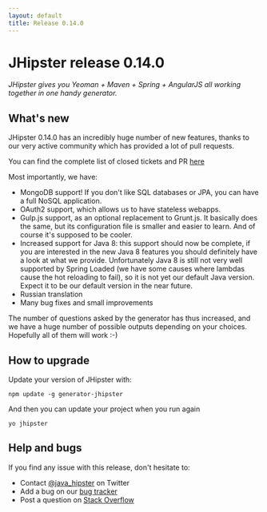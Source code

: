 ```yaml
---
layout: default
title: Release 0.14.0
---
```


JHipster release 0.14.0
==================

*JHipster gives you Yeoman + Maven + Spring + AngularJS all working together in one handy generator.*

What's new
----------

JHipster 0.14.0 has an incredibly huge number of new features, thanks to our very active community which has provided a lot of pull requests.

You can find the complete list of closed tickets and PR [here](https://github.com/jhipster/generator-jhipster/issues?milestone=3&page=1&state=closed)

Most importantly, we have:

- MongoDB support! If you don't like SQL databases or JPA, you can have a full NoSQL application.
- OAuth2 support, which allows us to have stateless webapps.
- Gulp.js support, as an optional replacement to Grunt.js. It basically does the same, but its configuration file is smaller and easier to learn. And of course it's supposed to be cooler.
- Increased support for Java 8: this support should now be complete, if you are interested in the new Java 8 features you should definitely have a look at what we provide. Unfortunately Java 8 is still not very well supported by Spring Loaded (we have some causes where lambdas cause the hot reloading to fail), so it is not yet our default Java version. Expect it to be our default version in the near future.
- Russian translation
- Many bug fixes and small improvements

The number of questions asked by the generator has thus increased, and we have a huge number of possible outputs depending on your choices. Hopefully all of them will work :-)

How to upgrade
------------

Update your version of JHipster with:

```
npm update -g generator-jhipster
```

And then you can update your project when you run again

```
yo jhipster
```

Help and bugs
--------------

If you find any issue with this release, don't hesitate to:

- Contact [@java_hipster](https://twitter.com/java_hipster) on Twitter
- Add a bug on our [bug tracker](https://github.com/jhipster/generator-jhipster/issues?state=open)
- Post a question on [Stack Overflow](http://stackoverflow.com/tags/jhipster/info)
